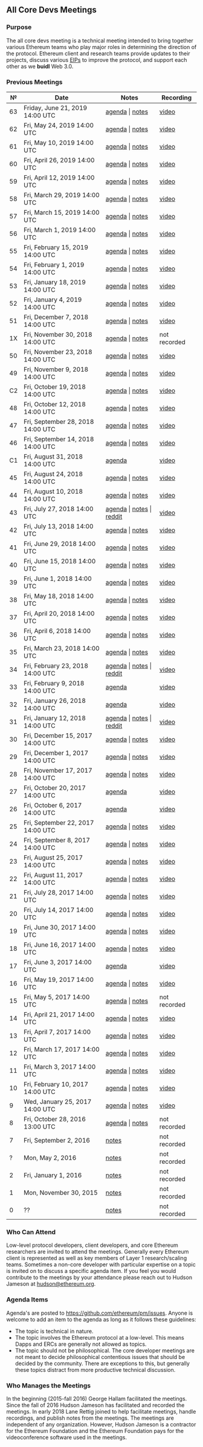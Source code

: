 ## All Core Devs Meetings

### Purpose
The all core devs meeting is a technical meeting intended to bring together various Ethereum teams who play major roles in determining the direction of the protocol. Ethereum client and research teams provide updates to their projects, discuss various [EIPs](https://eips.ethereum.org/) to improve the protocol, and support each other as we **buidl** Web 3.0.

### Previous Meetings

 №  | Date                             | Notes          | Recording            |
--- | -------------------------------- | -------------- | -------------------- |
 63 | Friday, June 21, 2019 14:00 UTC | [agenda](https://github.com/ethereum/pm/issues/102) \| [notes](https://github.com/ethereum/pm/blob/master/All%20Core%20Devs%20Meetings/Meeting%2063.md) | [video](https://www.youtube.com/watch?v=Cl5zGk-3Ej4) |
 62 | Fri, May 24, 2019 14:00 UTC| [agenda](https://github.com/ethereum/pm/issues/99) \| [notes](https://github.com/ethereum/pm/blob/master/All%20Core%20Devs%20Meetings/Meeting%2062.md) | [video](https://youtu.be/lF_XxqxgVuA) |
 61 | Fri, May 10, 2019 14:00 UTC| [agenda](https://github.com/ethereum/pm/issues/97) \| [notes](https://github.com/ethereum/pm/blob/master/All%20Core%20Devs%20Meetings/Meeting%2061.md) | [video](https://www.youtube.com/watch?v=CNcBuJ6wivE) |
 60 | Fri, April 26, 2019 14:00 UTC| [agenda](https://github.com/ethereum/pm/issues/95) \| [notes](https://github.com/ethereum/pm/blob/master/All%20Core%20Devs%20Meetings/Meeting%2060.md) | [video](https://www.youtube.com/watch?v=O_DE4NwOz9A) |
 59 | Fri, April 12, 2019 14:00 UTC| [agenda](https://github.com/ethereum/pm/issues/93) \| [notes](https://github.com/ethereum/pm/blob/master/All%20Core%20Devs%20Meetings/Meeting%2059.md) | [video](https://www.youtube.com/watch?v=gfC92gQKKnI) |
 58 | Fri, March 29, 2019 14:00 UTC| [agenda](https://github.com/ethereum/pm/issues/89) \| [notes](https://github.com/ethereum/pm/blob/master/All%20Core%20Devs%20Meetings/Meeting%2058.md) | [video](https://www.youtube.com/watch?v=v8Psbo8zY4Y) |
 57 | Fri, March 15, 2019 14:00 UTC| [agenda](https://github.com/ethereum/pm/issues/83) \| [notes](https://github.com/ethereum/pm/blob/master/All%20Core%20Devs%20Meetings/Meeting%2057.md) | [video](https://www.youtube.com/watch?v=GQ0kbH0iSfI) |
 56 | Fri, March 1, 2019 14:00 UTC| [agenda](https://github.com/ethereum/pm/issues/82) \| [notes](https://github.com/ethereum/pm/blob/master/All%20Core%20Devs%20Meetings/Meeting%2056.md) | [video](https://www.youtube.com/watch?v=q3ylladkuYY) |
 55 | Fri, February 15, 2019 14:00 UTC| [agenda](https://github.com/ethereum/pm/issues/79) \| [notes](https://github.com/ethereum/pm/blob/master/All%20Core%20Devs%20Meetings/Meeting%2055.md) | [video](https://www.youtube.com/watch?v=NUz9_SpG84g) |
 54 | Fri, February 1, 2019 14:00 UTC| [agenda](https://github.com/ethereum/pm/issues/73) \| [notes](https://github.com/ethereum/pm/blob/master/All%20Core%20Devs%20Meetings/Meeting%2054.md) | [video](https://www.youtube.com/watch?v=qBpImOhpWFg) |
 53 | Fri, January 18, 2019 14:00 UTC| [agenda](https://github.com/ethereum/pm/issues/70) \| [notes](https://github.com/ethereum/pm/blob/master/All%20Core%20Devs%20Meetings/Meeting%2053.md) | [video](https://www.youtube.com/watch?v=45mrrVrw4x8) |
 52 | Fri, January 4, 2019 14:00 UTC| [agenda](https://github.com/ethereum/pm/issues/66) \| [notes](All%20Core%20Devs%20Meetings/Meeting%2052.md) | [video](https://youtu.be/iSc3TbjZu1k) |
 51 | Fri, December 7, 2018 14:00 UTC| [agenda](https://github.com/ethereum/pm/issues/64) \| [notes](All%20Core%20Devs%20Meetings/Meeting%2051.md) | [video](https://www.youtube.com/watch?v=V4sAl-B8yZU) |
 1X | Fri, November 30, 2018 14:00 UTC | [agenda](https://github.com/ethereum/pm/issues/65) \| [notes](All%20Core%20Devs%20Meetings/Eth1x%20Sync%201.md) | not recorded |
 50 | Fri, November 23, 2018 14:00 UTC| [agenda](https://github.com/ethereum/pm/issues/62) \| [notes](All%20Core%20Devs%20Meetings/Meeting%2050.md) | [video](https://www.youtube.com/watch?v=wfxvCEhglTM) |
 49 | Fri, November 9, 2018 14:00 UTC| [agenda](https://github.com/ethereum/pm/issues/60) \| [notes](All%20Core%20Devs%20Meetings/Meeting%2049.md) | [video](https://www.youtube.com/watch?v=DUUOCDxvKbw) |
 C2 | Fri, October 19, 2018 14:00 UTC   | [agenda](https://github.com/ethereum/pm/issues/61) \| [notes](All%20Core%20Devs%20Meetings/Constantinople%20Meeting%202.md) | [video](https://www.youtube.com/watch?v=5Q67tmkZ5So) |
 48 | Fri, October 12, 2018 14:00 UTC| [agenda](https://github.com/ethereum/pm/issues/59) \| [notes](All%20Core%20Devs%20Meetings/Meeting%2048.md) | [video](https://www.youtube.com/watch?v=lz5CcpnQ1_s) |
 47 | Fri, September 28, 2018 14:00 UTC| [agenda](https://github.com/ethereum/pm/issues/58) \| [notes](All%20Core%20Devs%20Meetings/Meeting%2047.md) | [video](https://www.youtube.com/watch?v=z2mefVnZHpw) |
 46 | Fri, September 14, 2018 14:00 UTC| [agenda](https://github.com/ethereum/pm/issues/56) \| [notes](All%20Core%20Devs%20Meetings/Meeting%2046.md) | [video](https://www.youtube.com/watch?v=TafZui-DnV0) |
 C1 | Fri, August 31, 2018 14:00 UTC   | [agenda](https://github.com/ethereum/pm/issues/55) | [video](https://www.youtube.com/watch?v=mAs3JZHroKM) |
 45 | Fri, August 24, 2018 14:00 UTC   | [agenda](https://github.com/ethereum/pm/issues/54) \| [notes](All%20Core%20Devs%20Meetings/Meeting%2045.md) | [video](https://www.youtube.com/watch?v=6CZ1uO_WxVk) |
 44 | Fri, August 10, 2018 14:00 UTC   | [agenda](https://github.com/ethereum/pm/issues/52) \| [notes](All%20Core%20Devs%20Meetings/Meeting%2044.md) | [video](https://youtu.be/0Lyn5OryooA) |
 43 | Fri, July 27, 2018 14:00 UTC     | [agenda](https://github.com/ethereum/pm/issues/51) \| [notes](All%20Core%20Devs%20Meetings/Meeting%2043.md) \| [reddit](https://www.reddit.com/r/ethereum/comments/929wgu/live_ethereum_core_devs_meeting_43_072718_starts/) | [video](https://www.youtube.com/watch?v=6I7SRa58-9M) |
 42 | Fri, July 13, 2018 14:00 UTC     | [agenda](https://github.com/ethereum/pm/issues/50) \| [notes](All%20Core%20Devs%20Meetings/Meeting%2042.md) | [video](https://www.youtube.com/watch?v=TWL6QaCsl1I) |
 41 | Fri, June 29, 2018 14:00 UTC     | [agenda](https://github.com/ethereum/pm/issues/46) \| [notes](All%20Core%20Devs%20Meetings/Meeting%2041.md) | [video](https://www.youtube.com/watch?v=HpCMguxraBA) |
 40 | Fri, June 15, 2018 14:00 UTC     | [agenda](https://github.com/ethereum/pm/issues/44) \| [notes](All%20Core%20Devs%20Meetings/Meeting%2040.md) | [video](https://www.youtube.com/watch?v=8-AZys80RrU) |
 39 | Fri, June 1, 2018 14:00 UTC     | [agenda](https://github.com/ethereum/pm/issues/43) \| [notes](All%20Core%20Devs%20Meetings/Meeting%2039.md) | [video](https://www.youtube.com/watch?v=7FNRWEQ_H7w) |
 38 | Fri, May 18, 2018 14:00 UTC     | [agenda](https://github.com/ethereum/pm/issues/40) \| [notes](All%20Core%20Devs%20Meetings/Meeting%2038.md) | [video](https://www.youtube.com/watch?v=1WBuF8cMKUk) |
 37 | Fri, April 20, 2018 14:00 UTC     | [agenda](https://github.com/ethereum/pm/issues/37) \| [notes](All%20Core%20Devs%20Meetings/Meeting%2037.md) | [video](https://www.youtube.com/watch?v=vKumx5CIA-k) |
 36 | Fri, April 6, 2018 14:00 UTC     | [agenda](https://github.com/ethereum/pm/issues/36) \| [notes](All%20Core%20Devs%20Meetings/Meeting%2036.md) | [video](https://www.youtube.com/watch?v=SoPfoNpqG0k) |
 35 | Fri, March 23, 2018 14:00 UTC    | [agenda](https://github.com/ethereum/pm/issues/33) \| [notes](All%20Core%20Devs%20Meetings/Meeting%2035.md) | [video](https://youtu.be/HHK6xhuSyUU) |
 34 | Fri, February 23, 2018 14:00 UTC | [agenda](https://github.com/ethereum/pm/issues/32) \| [notes](All%20Core%20Devs%20Meetings/Meeting%2034.md) \| [reddit](https://www.reddit.com/r/ethereum/comments/7zpxe3/notes_from_ethereum_core_devs_meeting_34_22318/) | [video](https://youtu.be/GhUtruRZOlo) |
 33 | Fri, February 9, 2018 14:00 UTC  | [agenda](https://github.com/ethereum/pm/issues/31) | [video](https://youtu.be/wPBzs2NBnsA) |
 32 | Fri, January 26, 2018 14:00 UTC  | [agenda](https://github.com/ethereum/pm/issues/30) | [video](https://youtu.be/ZtPy9r0jthI) |
 31 | Fri, January 12, 2018 14:00 UTC  | [agenda](https://github.com/ethereum/pm/issues/29) \| [notes](All%20Core%20Devs%20Meetings/Meeting%2031.md) \| [reddit](https://www.reddit.com/r/ethereum/comments/7pu8hr/live_1400_utc_ethereum_core_devs_meeting_31_011218/) | [video](https://youtu.be/biNCOCQdjQ0) |
 30 | Fri, December 15, 2017 14:00 UTC | [agenda](https://github.com/ethereum/pm/issues/28) \| [notes](All%20Core%20Devs%20Meetings/Meeting%2030.md) | [video](https://youtu.be/naPA7tjrgsk) |
 29 | Fri, December 1, 2017 14:00 UTC  | [agenda](https://github.com/ethereum/pm/issues/27) \| [notes](All%20Core%20Devs%20Meetings/Meeting%2029.md) | [video](https://youtu.be/1GulA7iA-O0) |
 28 | Fri, November 17, 2017 14:00 UTC | [agenda](https://github.com/ethereum/pm/issues/26) \| [notes](All%20Core%20Devs%20Meetings/Meeting%2028.md) | [video](https://youtu.be/8S-MEGYq_CI) |
 27 | Fri, October 20, 2017  14:00 UTC | [agenda](https://github.com/ethereum/pm/issues/25) | [video](https://youtu.be/ZN-AtGgtmtA) |
 26 | Fri, October 6, 2017 14:00 UTC   | [agenda](https://github.com/ethereum/pm/issues/24) | [video](https://youtu.be/AC2vL7hxu4c) |
 25 | Fri, September 22, 2017 14:00 UTC| [agenda](https://github.com/ethereum/pm/issues/23) \| [notes](All%20Core%20Devs%20Meetings/Meeting%2025.md) | [video](https://youtu.be/gxtftZB7_jA) |
 24 | Fri, September 8, 2017 14:00 UTC | [agenda](https://github.com/ethereum/pm/issues/22) \| [notes](All%20Core%20Devs%20Meetings/Meeting%2024.md) | [video](https://youtu.be/_5Tp_U1jBww) |
 23 | Fri, August 25, 2017 14:00 UTC   | [agenda](https://github.com/ethereum/pm/issues/21) \| [notes](All%20Core%20Devs%20Meetings/Meeting%2023.md) | [video](https://youtu.be/PQjeAZyL2_w) |
 22 | Fri, August 11, 2017 14:00 UTC   | [agenda](https://github.com/ethereum/pm/issues/20) \| [notes](All%20Core%20Devs%20Meetings/Meeting%2022.md) | [video](https://youtu.be/R_943As7WMg) |
 21 | Fri, July 28, 2017 14:00 UTC     | [agenda](https://github.com/ethereum/pm/issues/19) \| [notes](All%20Core%20Devs%20Meetings/Meeting%2021.md) | [video](https://youtu.be/GK4a6Y5wnFY) |
 20 | Fri, July 14, 2017 14:00 UTC     | [agenda](https://github.com/ethereum/pm/issues/18) \| [notes](All%20Core%20Devs%20Meetings/Meeting%2020.md) | [video](https://youtu.be/hRQg_lHEKl4) |
 19 | Fri, June 30, 2017 14:00 UTC     | [agenda](https://github.com/ethereum/pm/issues/17) \| [notes](All%20Core%20Devs%20Meetings/Meeting%2019.md) | [video](https://youtu.be/wLaI7680I4w) |
 18 | Fri, June 16, 2017 14:00 UTC     | [agenda](https://github.com/ethereum/pm/issues/16) \| [notes](All%20Core%20Devs%20Meetings/Meeting%2018.md) | [video](https://youtu.be/8jWhPylWros) |
 17 | Fri, June 3, 2017 14:00 UTC      | [agenda](https://github.com/ethereum/pm/issues/15) | [video](https://youtu.be/E77sdcZZH0s) |
 16 | Fri, May 19, 2017 14:00 UTC      | [agenda](https://github.com/ethereum/pm/issues/14) \| [notes](All%20Core%20Devs%20Meetings/Meeting%2016.md) | [video](https://youtu.be/brhanl8T2UY) |
 15 | Fri, May 5, 2017 14:00 UTC       | [agenda](https://github.com/ethereum/pm/issues/13) \| [notes](All%20Core%20Devs%20Meetings/Meeting%2015.md) | not recorded |
 14 | Fri, April 21, 2017 14:00 UTC    | [agenda](https://github.com/ethereum/pm/issues/12) \| [notes](All%20Core%20Devs%20Meetings/Meeting%2014.md) | [video](https://youtu.be/PGi0vBxDPHY) |
 13 | Fri, April 7, 2017 14:00 UTC     | [agenda](https://github.com/ethereum/pm/issues/8) \| [notes](All%20Core%20Devs%20Meetings/Meeting%2013.md) | [video](https://youtu.be/aGeGvZ5uS8s) |
 12 | Fri, March 17, 2017 14:00 UTC    | [agenda](https://github.com/ethereum/pm/issues/7) \| [notes](All%20Core%20Devs%20Meetings/Meeting%2012.md) | [video](https://youtu.be/g2gsYRlThD4) |
 11 | Fri, March 3, 2017 14:00 UTC     | [agenda](https://github.com/ethereum/pm/issues/6) \| [notes](All%20Core%20Devs%20Meetings/Meeting%2011.md) | [video](https://youtu.be/EiXwg9vjGdY) |
 10 | Fri, February 10, 2017 14:00 UTC| [agenda](https://github.com/ethereum/pm/issues/5) \| [notes](All%20Core%20Devs%20Meetings/Meeting%2010.md) | [video](https://youtu.be/huYl7eOlKJE) |
  9 | Wed, January 25, 2017 14:00 UTC  | [agenda](https://github.com/ethereum/pm/issues/3) \| [notes](All%20Core%20Devs%20Meetings/Meeting%209.md) | [video](https://youtu.be/ex51Gb3SVqo) |
  8 | Fri, October 28, 2016 13:00 UTC  | [agenda](https://github.com/ethereum/pm/issues/1) \| [notes](All%20Core%20Devs%20Meetings/Meeting%208.md) | not recorded |
  7 | Fri, September 2, 2016           | [notes](Archive/EIPs%20Wiki/Notes%20for%20Core%20Dev%20Meeting%209%202.md) | not recorded |
  ? | Mon, May 2, 2016                 | [notes](Archive/EIPs%20Wiki/Meeting%202016%2005%202.md) | not recorded |
  2 | Fri, January 1, 2016             | [notes](Archive/EIPs%20Wiki/Notes.md) | not recorded |
  1 | Mon, November 30, 2015           | [notes](Archive/EIPs%20Wiki/Notes.md) | not recorded |
  0 | ??                               | [notes](Archive/EIPs%20Wiki/Notes.md) | not recorded |


### Who Can Attend
Low-level protocol developers, client developers, and core Ethereum researchers are invited to attend the meetings. Generally every Ethereum client is represented as well as key members of Layer 1 research/scaling teams. Sometimes a non-core developer with particular expertise on a topic is invited on to discuss a specific agenda item. If you feel you would contribute to the meetings by your attendance please reach out to Hudson Jameson at hudson@ethereum.org.

### Agenda Items
Agenda's are posted to https://github.com/ethereum/pm/issues. Anyone is welcome to add an item to the agenda as long as it follows these guidelines:
- The topic is technical in nature.
- The topic involves the Ethereum protocol at a low-level. This means Dapps and ERCs are generally not allowed as topics.
- The topic should not be philosophical. The core developer meetings are not meant to decide philosophical contentious issues that should be decided by the community. There are exceptions to this, but generally these topics distract from more productive technical discussion.

### Who Manages the Meetings
In the beginning (2015-fall 2016) George Hallam facilitated the meetings. Since the fall of 2016 Hudson Jameson has facilitated and recorded the meetings. In early 2018 Lane Rettig joined to help facilitate meetings, handle recordings, and publish notes from the meetings.
The meetings are independent of any organization. However, Hudson Jameson is a contractor for the Ethereum Foundation and the Ethereum Foundation pays for the videoconference software used in the meetings.
